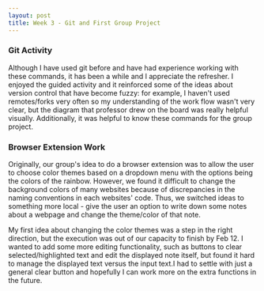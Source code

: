 ```yaml
---
layout: post
title: Week 3 - Git and First Group Project
---
```


### Git Activity
 
 Although I have used git before and have had experience working with these commands, it has been a while and I appreciate the refresher. I enjoyed the guided activity and it reinforced some of the ideas about version control that have become fuzzy: for example, I haven't used remotes/forks very often so my understanding of the work flow wasn't very clear, but the diagram that professor drew on the board was really helpful visually. Additionally, it was helpful to know these commands for the group project.<!--more-->

### Browser Extension Work

 Originally, our group's idea to do a browser extension was to allow the user to choose color themes based on a dropdown menu with the options being the colors of the rainbow. However, we found it difficult to change the background colors of many websites because of discrepancies in the naming conventions in each websites' code. Thus, we switched ideas to something more local - give the user an option to write down some notes about a webpage and change the theme/color of that note.

 My first idea about changing the color themes was a step in the right direction, but the execution was out of our capacity to finish by Feb 12. I wanted to add some more editing functionality, such as buttons to clear selected/highlighted text and edit the displayed note itself, but found it hard to manage the displayed text versus the input text.I had to settle with just a general clear button and hopefully I can work more on the extra functions in the future. 